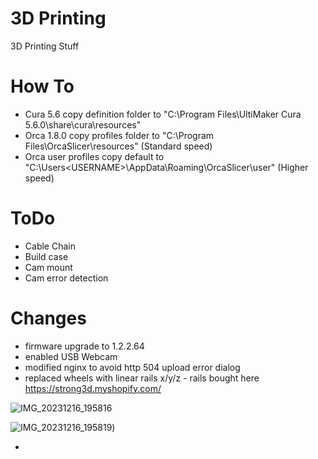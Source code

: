 # 3D Printing
3D Printing Stuff

# How To
- Cura 5.6 copy definition folder to "C:\Program Files\UltiMaker Cura 5.6.0\share\cura\resources\"
- Orca 1.8.0 copy profiles folder to "C:\Program Files\OrcaSlicer\resources\" (Standard speed)
- Orca user profiles copy default to "C:\Users\<USERNAME>\AppData\Roaming\OrcaSlicer\user" (Higher speed)
  


 



# ToDo

- Cable Chain
- Build case
- Cam mount
- Cam error detection


# Changes
- firmware upgrade to 1.2.2.64
- enabled USB Webcam
- modified nginx to avoid http 504 upload error dialog
- replaced wheels with linear rails x/y/z - rails bought here https://strong3d.myshopify.com/

![IMG_20231216_195816](https://github.com/w34sel/3D-Printing/assets/17765081/d9a79da4-0669-48bb-a611-efccbdafd711)

![IMG_20231216_195819](https://github.com/w34sel/3D-Printing/assets/17765081/51709659-cdae-4f6e-96f3-51095efdd8be))

- 
